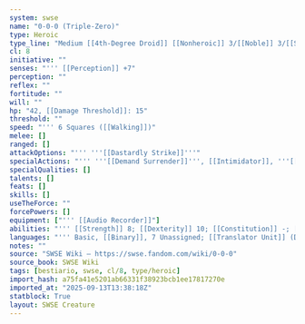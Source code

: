 ```yaml
---
system: swse
name: "0-0-0 (Triple-Zero)"
type: Heroic
type_line: "Medium [[4th-Degree Droid]] [[Nonheroic]] 3/[[Noble]] 3/[[Scoundrel]] 3/[[Independent Droid]] 1"
cl: 8
initiative: ""
senses: "''' [[Perception]] +7"
perception: ""
reflex: ""
fortitude: ""
will: ""
hp: "42, [[Damage Threshold]]: 15"
threshold: ""
speed: "''' 6 Squares ([[Walking]])"
melee: []
ranged: []
attackOptions: "''' '''[[Dastardly Strike]]'''"
specialActions: "''' '''[[Demand Surrender]]''', [[Intimidator]], '''[[Just a Droid]]''', '''[[Presence]]''', '''[[Stymie]]'''"
specialQualities: []
talents: []
feats: []
skills: []
useTheForce: ""
forcePowers: []
equipment: ["''' [[Audio Recorder]]"]
abilities: "''' [[Strength]] 8; [[Dexterity]] 10; [[Constitution]] -; [[Intelligence]] 16; [[Wisdom]] 15; [[Charisma]] 16"
languages: "''' Basic, [[Binary]], 7 Unassigned; [[Translator Unit]] (DC 5)"
notes: ""
source: "SWSE Wiki – https://swse.fandom.com/wiki/0-0-0"
source_book: SWSE Wiki
tags: [bestiario, swse, cl/8, type/heroic]
import_hash: a75fa41e5201ab66331f38923bcb1ee17817270e
imported_at: "2025-09-13T13:38:18Z"
statblock: True
layout: SWSE Creature
---
```

